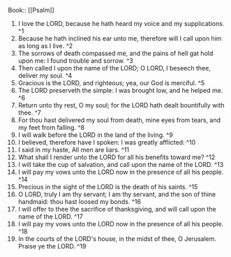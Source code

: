  Book:: [[Psalm]]
 1. I love the LORD, because he hath heard my voice and my supplications. ^1
 2. Because he hath inclined his ear unto me, therefore will I call upon him as long as I live. ^2
 3. The sorrows of death compassed me, and the pains of hell gat hold upon me: I found trouble and sorrow. ^3
 4. Then called I upon the name of the LORD; O LORD, I beseech thee, deliver my soul. ^4
 5. Gracious is the LORD, and righteous; yea, our God is merciful. ^5
 6. The LORD preserveth the simple: I was brought low, and he helped me. ^6
 7. Return unto thy rest, O my soul; for the LORD hath dealt bountifully with thee. ^7
 8. For thou hast delivered my soul from death, mine eyes from tears, and my feet from falling. ^8
 9. I will walk before the LORD in the land of the living. ^9
 10. I believed, therefore have I spoken: I was greatly afflicted: ^10
 11. I said in my haste, All men are liars. ^11
 12. What shall I render unto the LORD for all his benefits toward me? ^12
 13. I will take the cup of salvation, and call upon the name of the LORD. ^13
 14. I will pay my vows unto the LORD now in the presence of all his people. ^14
 15. Precious in the sight of the LORD is the death of his saints. ^15
 16. O LORD, truly I am thy servant; I am thy servant, and the son of thine handmaid: thou hast loosed my bonds. ^16
 17. I will offer to thee the sacrifice of thanksgiving, and will call upon the name of the LORD. ^17
 18. I will pay my vows unto the LORD now in the presence of all his people. ^18
 19. In the courts of the LORD's house, in the midst of thee, O Jerusalem. Praise ye the LORD. ^19
